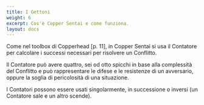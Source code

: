 ```yaml
---
title: I Gettoni
weight: 6
excerpt: Cos'è Copper Sentai e come funziona.
layout: docs
---
```

Come nel toolbox di Copperhead [p. 11], in Copper Sentai si usa il Contatore per calcolare i successi necessari per risolvere un Conflitto.

Il Contatore può avere quattro, sei od otto spicchi in base alla complessità del Conflitto e può rappresentare le difese e le resistenze di un avversario, oppure la soglia di pericolosità di una situazione.

I Contatori possono essere usati singolarmente, in successione o inversi (un Contatore sale e un altro scende).